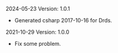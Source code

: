 2024-05-23 Version: 1.0.1
- Generated csharp 2017-10-16 for Drds.

2021-10-29 Version: 1.0.0
- Fix some problem.

